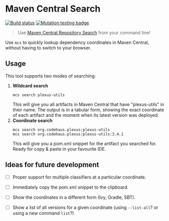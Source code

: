 # Maven Central Search
[![Build status](https://github.com/mthmulders/mcs/actions/workflows/build.yml/badge.svg)](https://github.com/mthmulders/mcs/actions/workflows/build.yml)
[![Mutation testing badge](https://img.shields.io/endpoint?style=flat&url=https%3A%2F%2Fbadge-api.stryker-mutator.io%2Fgithub.com%2Fmthmulders%2Fmcs%2Fmain)](https://dashboard.stryker-mutator.io/reports/github.com/mthmulders/mcs/main)

> Use [Maven Central Repository Search](https://search.maven.org/) from your command line!

Use `mcs` to quickly lookup dependency coordinates in Maven Central, without having to switch to your browser.

## Usage
This tool supports two modes of searching:

1. **Wildcard search**
    ```console
    mcs search plexus-utils
    ```
    This will give you all artifacts in Maven Central that have "plexus-utils" in their name.
    The output is in a tabular form, showing the exact coordinate of each artifact and the moment when its latest version was deployed.
2. **Coordinate search**
    ```console
   mcs search org.codehaus.plexus:plexus-utils
   mcs search org.codehaus.plexus:plexus-utils:3.4.1
    ```
   This will give you a pom.xml snippet for the artifact you searched for.
   Ready for copy & paste in your favourite IDE.

## Ideas for future development
* [ ] Proper support for multiple classifiers at a particular coordinate.
* [ ] Immediately copy the pom.xml snippet to the clipboard.
* [ ] Show the coordinates in a different form (Ivy, Gradle, SBT).
* [ ] Show a list of all versions for a given coordinate (using `--list-all`? or using a new command `list`?)

